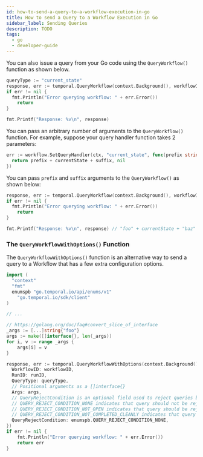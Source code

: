 ```yaml
---
id: how-to-send-a-query-to-a-workflow-execution-in-go
title: How to send a Query to a Workflow Execution in Go
sidebar_label: Sending Queries
description: TODO
tags:
  - go
  - developer-guide
---
```


You can also issue a query from your Go code using the `QueryWorkflow()` function as shown below.

```go
queryType := "current_state"
response, err := temporal.QueryWorkflow(context.Background(), workflowID, runID, queryType)
if err != nil {
  fmt.Println("Error querying workflow: " + err.Error())
	return
}

fmt.Printf("Response: %v\n", response)
```

You can pass an arbitrary number of arguments to the `QueryWorkflow()` function.
For example, suppose your query handler function takes 2 parameters:

```go
err := workflow.SetQueryHandler(ctx, "current_state", func(prefix string, suffix string) (string, error) {
  return prefix + currentState + suffix, nil
})
```

You can pass `prefix` and `suffix` arguments to the `QueryWorkflow()` as shown below:

```go
response, err := temporal.QueryWorkflow(context.Background(), workflowID, runID, queryType, "foo", "baz")
if err != nil {
  fmt.Println("Error querying workflow: " + err.Error())
	return
}

fmt.Printf("Response: %v\n", response) // "foo" + currentState + "baz"
```

### The `QueryWorkflowWithOptions()` Function

The `QueryWorkflowWithOptions()` function is an alternative way to send a query to a Workflow that has a few extra configuration options.

```go
import (
  "context"
  "fmt"
  enumspb "go.temporal.io/api/enums/v1"
	"go.temporal.io/sdk/client"
)

// ...

// https://golang.org/doc/faq#convert_slice_of_interface
_args := [...]string{"foo"}
args := make([]interface{}, len(_args))
for i, v := range _args {
	args[i] = v
}

response, err := temporal.QueryWorkflowWithOptions(context.Background(), &client.QueryWorkflowWithOptionsRequest{
  WorkflowID: workflowID,
  RunID: runID,
  QueryType: queryType,
  // Positional arguments as a []interface{}
  Args: args,
  // QueryRejectCondition is an optional field used to reject queries based on workflow state.
  // QUERY_REJECT_CONDITION_NONE indicates that query should not be rejected.
  // QUERY_REJECT_CONDITION_NOT_OPEN indicates that query should be rejected if workflow is not open.
  // QUERY_REJECT_CONDITION_NOT_COMPLETED_CLEANLY indicates that query should be rejected if workflow did not complete cleanly (e.g. terminated, canceled timeout etc...).
  QueryRejectCondition: enumspb.QUERY_REJECT_CONDITION_NONE,
})
if err != nil {
	fmt.Println("Error querying workflow: " + err.Error())
	return err
}
```
